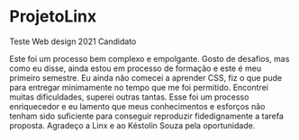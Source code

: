 # ProjetoLinx
Teste Web design 2021 Candidato

Este foi um processo bem complexo e empolgante. Gosto de desafios, mas como eu disse, ainda estou em processo de formação e este é meu primeiro semestre. Eu ainda não comecei a aprender CSS, fiz o que pude para entregar minimamente no tempo que me foi permitido. Encontrei muitas dificuldades, superei outras tantas. Esse foi um processo enriquecedor e eu lamento que meus conhecimentos e esforços não tenham sido suficiente para conseguir reproduzir fidedignamente a tarefa proposta. 
Agradeço a Linx e ao Késtolin Souza pela oportunidade. 
